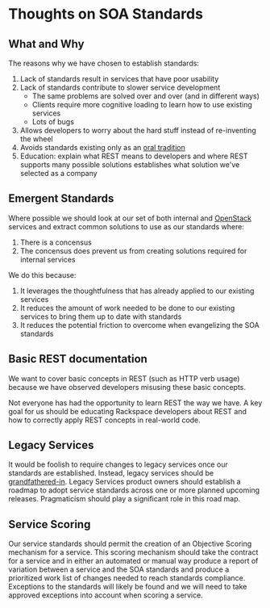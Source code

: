 # Thoughts on SOA Standards

## What and Why

The reasons why we have chosen to establish standards:

1. Lack of standards result in services that have poor usability
2. Lack of standards contribute to slower service development
    - The same problems are solved over and over (and in different ways)
    - Clients require more cognitive loading to learn how to use existing services
    - Lots of bugs
3. Allows developers to worry about the hard stuff instead of re-inventing the wheel
4. Avoids standards existing only as an [oral tradition](https://en.wikipedia.org/wiki/Oral_tradition)
6. Education: explain what REST means to developers and where REST supports many possible solutions establishes what solution we've selected as a company

## Emergent Standards

Where possible we should look at our set of both internal and [OpenStack](http://www.openstack.org/) services and extract common solutions to use as our standards where:

1.  There is a concensus
2.  The concensus does prevent us from creating solutions required for internal services

We do this because:

1.  It leverages the thoughtfulness that has already applied to our existing services
2.  It reduces the amount of work needed to be done to our existing services to bring them up to date with standards
3.  It reduces the potential friction to overcome when evangelizing the SOA standards

## Basic REST documentation

We want to cover basic concepts in REST (such as HTTP verb usage) because we have observed developers misusing these basic concepts.

Not everyone has had the opportunity to learn REST the way we have. A key goal for us should be educating Rackspace developers about REST and how to correctly apply REST concepts in real-world code.

## Legacy Services

It would be foolish to require changes to legacy services once our standards are established. Instead, legacy services should be [grandfathered-in](https://en.wikipedia.org/wiki/Grandfather_clause). Legacy Services product owners should establish a roadmap to adopt service standards across one or more planned upcoming releases. Pragmaticism should play a significant role in this road map.

## Service Scoring

Our service standards should permit the creation of an Objective Scoring mechanism for a service. This scoring mechanism should take the contract for a service and in either an automated or manual way produce a report of variation between a service and the SOA standards and produce a prioritized work list of changes needed to reach standards compliance. Exceptions to the standards will likely be found and we will need to take approved exceptions into account when scoring a service.
